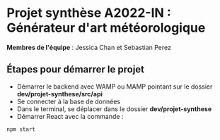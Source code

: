 # Projet synthèse A2022-IN : Générateur d'art météorologique
__Membres de l'équipe__ : Jessica Chan et Sebastian Perez

## Étapes pour démarrer le projet
- Démarrer le backend avec WAMP ou MAMP pointant sur le dossier **dev/projet-synthese/src/api**
- Se connecter à la base de données 
- Dans le terminal, se déplacer dans le dossier **dev/projet-synthese** 
- Démarrer React avec la commande : 
```
npm start
```
